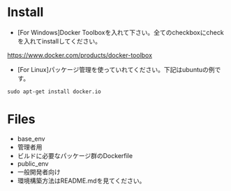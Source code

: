 # Install

- [For Windows]Docker Toolboxを入れて下さい。全てのcheckboxにcheckを入れてinstallしてください。

https://www.docker.com/products/docker-toolbox

- [For Linux]パッケージ管理を使っていれてください。下記はubuntuの例です。
~~~
sudo apt-get install docker.io
~~~

# Files

- base_env
 - 管理者用
 - ビルドに必要なパッケージ群のDockerfile
- public_env
 - 一般開発者向け
 - 環境構築方法はREADME.mdを見てください。
